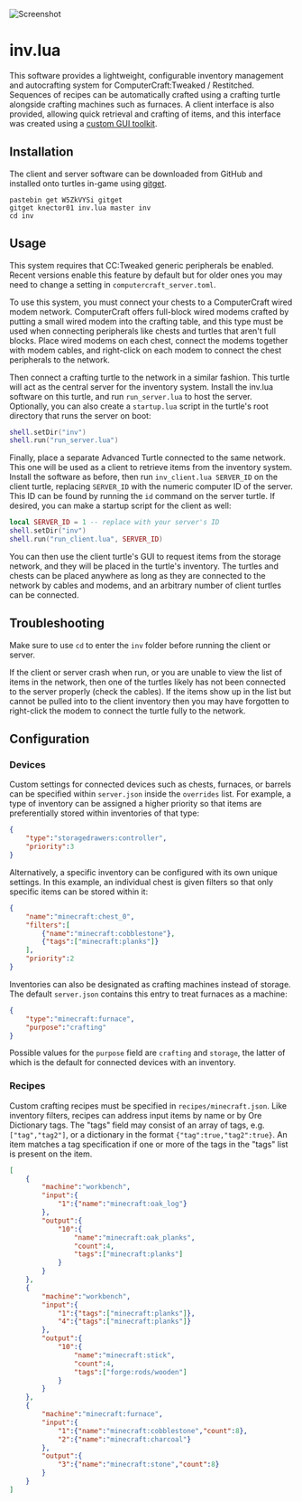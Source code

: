 ![Screenshot](https://github.com/knector01/inv.lua/blob/master/inv-client-screenshot.png?raw=true)

# inv.lua

This software provides a lightweight, configurable inventory management and autocrafting system for ComputerCraft:Tweaked / Restitched. Sequences of recipes can be automatically crafted using a crafting turtle alongside crafting machines such as furnaces. A client interface is also provided, allowing quick retrieval and crafting of items, and this interface was created using a [custom GUI toolkit](https://github.com/knector01/gui.lua).

## Installation

The client and server software can be downloaded from GitHub and installed onto turtles in-game using [gitget](http://www.computercraft.info/forums2/index.php?/topic/17387-gitget-version-2-release/).
```
pastebin get W5ZkVYSi gitget
gitget knector01 inv.lua master inv
cd inv
```

## Usage

This system requires that CC:Tweaked generic peripherals be enabled. Recent versions enable this feature by default but for older ones you may need to change a setting in `computercraft_server.toml`.

To use this system, you must connect your chests to a ComputerCraft wired modem network. ComputerCraft offers full-block wired modems crafted by putting a small wired modem into the crafting table, and this type must be used when connecting peripherals like chests and turtles that aren't full blocks. Place wired modems on each chest, connect the modems together with modem cables, and right-click on each modem to connect the chest peripherals to the network.

Then connect a crafting turtle to the network in a similar fashion. This turtle will act as the central server for the inventory system. Install the inv.lua software on this turtle, and run `run_server.lua` to host the server. Optionally, you can also create a `startup.lua` script in the turtle's root directory that runs the server on boot:

```lua
shell.setDir("inv")
shell.run("run_server.lua")
```

Finally, place a separate Advanced Turtle connected to the same network. This one will be used as a client to retrieve items from the inventory system. Install the software as before, then run `inv_client.lua SERVER_ID` on the client turtle, replacing `SERVER_ID` with the numeric computer ID of the server. This ID can be found by running the `id` command  on the server turtle. If desired, you can make a startup script for the client as well:

```lua
local SERVER_ID = 1 -- replace with your server's ID
shell.setDir("inv")
shell.run("run_client.lua", SERVER_ID)
```

You can then use the client turtle's GUI to request items from the storage network, and they will be placed in the turtle's inventory. The turtles and chests can be placed anywhere as long as they are connected to the network by cables and modems, and an arbitrary number of client turtles can be connected.

## Troubleshooting

Make sure to use `cd` to enter the `inv` folder before running the client or server.

If the client or server crash when run, or you are unable to view the list of items in the network, then one of the turtles likely has not been connected to the server properly (check the cables). If the items show up in the list but cannot be pulled into to the client inventory then you may have forgotten to right-click the modem to connect the turtle fully to the network.

## Configuration

### Devices

Custom settings for connected devices such as chests, furnaces, or barrels can be specified within `server.json` inside the `overrides` list. For example, a type of inventory can be assigned a higher priority so that items are preferentially stored within inventories of that type:

```json
{
    "type":"storagedrawers:controller",
    "priority":3
}
```

Alternatively, a specific inventory can be configured with its own unique settings. In this example, an individual chest is given filters so that only specific items can be stored within it:

```json
{
    "name":"minecraft:chest_0",
    "filters":[
        {"name":"minecraft:cobblestone"},
        {"tags":["minecraft:planks"]}
    ],
    "priority":2
}
```

Inventories can also be designated as crafting machines instead of storage. The default `server.json` contains this entry to treat furnaces as a machine:

```json
{
    "type":"minecraft:furnace",
    "purpose":"crafting"
}
```

Possible values for the `purpose` field are `crafting` and `storage`, the latter of which is the default for connected devices with an inventory.

### Recipes

Custom crafting recipes must be specified in `recipes/minecraft.json`. Like inventory filters, recipes can address input items by name or by Ore Dictionary tags. The "tags" field may consist of an array of tags, e.g. `["tag","tag2"]`, or a dictionary in the format `{"tag":true,"tag2":true}`. An item matches a tag specification if one or more of the tags in the "tags" list is present on the item.

```json
[
    {
        "machine":"workbench",
        "input":{
            "1":{"name":"minecraft:oak_log"}
        },
        "output":{
            "10":{
                "name":"minecraft:oak_planks",
                "count":4,
                "tags":["minecraft:planks"]
            }
        }
    },
    {
        "machine":"workbench",
        "input":{
            "1":{"tags":["minecraft:planks"]},
            "4":{"tags":["minecraft:planks"]}
        },
        "output":{
            "10":{
                "name":"minecraft:stick",
                "count":4,
                "tags":["forge:rods/wooden"]
            }
        }
    },
    {
        "machine":"minecraft:furnace",
        "input":{
            "1":{"name":"minecraft:cobblestone","count":8},
            "2":{"name":"minecraft:charcoal"}
        },
        "output":{
            "3":{"name":"minecraft:stone","count":8}
        }
    }
]
```